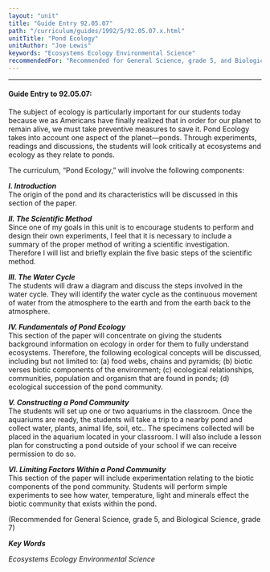 ```yaml
---
layout: "unit"
title: "Guide Entry 92.05.07"
path: "/curriculum/guides/1992/5/92.05.07.x.html"
unitTitle: "Pond Ecology"
unitAuthor: "Joe Lewis"
keywords: "Ecosystems Ecology Environmental Science"
recommendedFor: "Recommended for General Science, grade 5, and Biological Science, grade 7"
---
```

<body>
<hr/>
 <h4>
  Guide Entry to 92.05.07:
 </h4>
 The subject of ecology is particularly important for our students today because we as Americans have finally realized that in order for our planet to remain alive, we must take preventive measures to save it. Pond Ecology takes into account one aspect of the planet—ponds. Through experiments, readings and discussions, the students will look critically at ecosystems and ecology as they relate to ponds.
 <p>
  The curriculum, “Pond Ecology,” will involve the following components:
 </p>
<p>
  <b>
   <i>
    I. Introduction
   </i>
  </b>
  <br/>
  The origin of the pond and its characteristics will be discussed in this section of the paper.
 </p>
<p>
  <b>
   <i>
    II. The Scientific Method
   </i>
  </b>
  <br/>
  Since one of my goals in this unit is to encourage students to perform and design their own experiments, I feel that it is necessary to include a summary of the proper method of writing a scientific investigation. Therefore I will list and briefly explain the five basic steps of the scientific method.
 </p>
<p>
  <b>
   <i>
    III. The Water Cycle
   </i>
  </b>
  <br/>
  The students will draw a diagram and discuss the steps involved in the water cycle. They will identify the water cycle as the continuous movement of water from the atmosphere to the earth and from the earth back to the atmosphere.
 </p>
<p>
  <b>
   <i>
    IV. Fundamentals of Pond Ecology
   </i>
  </b>
  <br/>
  This section of the paper will concentrate on giving the students background information on ecology in order for them to fully understand ecosystems. Therefore, the following ecological concepts will be discussed, including but not limited to: (a) food webs, chains and pyramids; (b) biotic verses biotic components of the environment; (c) ecological relationships, communities, population and organism that are found in ponds; (d) ecological succession of the pond community.
 </p>
<p>
  <b>
   <i>
    V. Constructing a Pond Community
   </i>
  </b>
  <br/>
  The students will set up one or two aquariums in the classroom. Once the aquariums are ready, the students will take a trip to a nearby pond and collect water, plants, animal life, soil, etc.. The specimens collected will be placed in the aquarium located in your classroom. I will also include a lesson plan for constructing a pond outside of your school if we can receive permission to do so.
 </p>
<p>
  <b>
   <i>
    VI. Limiting Factors Within a Pond Community
   </i>
  </b>
  <br/>
  This section of the paper will include experimentation relating to the biotic components of the pond community. Students will perform simple experiments to see how water, temperature, light and minerals effect the biotic community that exists within the pond.
 </p>
 <p>
  (Recommended for General Science, grade 5, and Biological Science, grade 7)
 </p>
<p>
  <b>
   <i>
    Key Words
   </i>
  </b>
  <br/>
 </p>
 <p>
  <i>
   Ecosystems Ecology Environmental Science
  </i>
 </p>

</body>